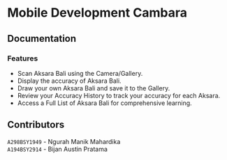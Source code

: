 # Mobile Development Cambara
## Documentation
### Features
- Scan Aksara Bali using the Camera/Gallery.
- Display the accuracy of Aksara Bali.
- Draw your own Aksara Bali and save it to the Gallery.
- Review your Accuracy History to track your accuracy for each Aksara.
- Access a Full List of Aksara Bali for comprehensive learning.
## Contributors
`A298BSY1949` - Ngurah Manik Mahardika
<br>
`A194BSY2914` - Bijan Austin Pratama
